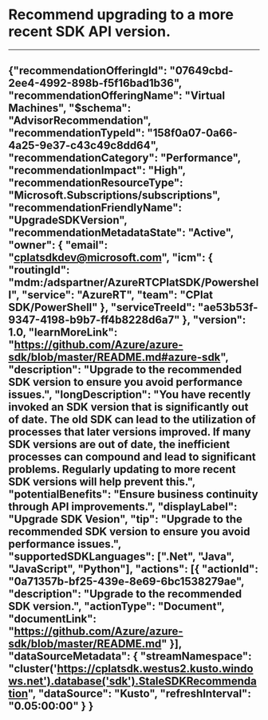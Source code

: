 <properties
          pageTitle="Upgrade to the latest SDK version"
          description ="Send a recommendation that the user should upgrade their SDK version to the most recent major version."
          authors="adsandor"
          ms.author="cplatsdkdev"
          articleId="158f0a07-0a66-4a25-9e37-c43c49c8dd64_Public"
          selfHelpType="advisorRecommendationMetadata"
          cloudEnvironments="Public"
          ownershipId="Compute_ComputePlatform"
/>

# Recommend upgrading to a more recent SDK API version.
---
{"recommendationOfferingId": "07649cbd-2ee4-4992-898b-f5f16bad1b36",
"recommendationOfferingName": "Virtual Machines",
"$schema": "AdvisorRecommendation",
"recommendationTypeId": "158f0a07-0a66-4a25-9e37-c43c49c8dd64",
"recommendationCategory": "Performance",
"recommendationImpact": "High",
"recommendationResourceType": "Microsoft.Subscriptions/subscriptions",
"recommendationFriendlyName": "UpgradeSDKVersion",
"recommendationMetadataState": "Active",
"owner":
  { "email": "cplatsdkdev@microsoft.com",
          "icm": { "routingId": "mdm:/adspartner/AzureRTCPlatSDK/Powershell",
                  "service": "AzureRT",
                  "team": "CPlat SDK/PowerShell"
                  },
         "serviceTreeId": "ae53b53f-9347-4198-b9b7-ff4b8228d6a7"
  },
  "version": 1.0,
  "learnMoreLink": "https://github.com/Azure/azure-sdk/blob/master/README.md#azure-sdk",
  "description": "Upgrade to the recommended SDK version to ensure you avoid performance issues.",
  "longDescription": "You have recently invoked an SDK version that is significantly out of date. The old SDK can lead to the utilization of processes that later versions improved. If many SDK versions are out of date, the inefficient processes can compound and lead to significant problems. Regularly updating to more recent SDK versions will help prevent this.",
  "potentialBenefits": "Ensure business continuity through API improvements.",
  "displayLabel": "Upgrade SDK Vesion",
  "tip": "Upgrade to the recommended SDK version to ensure you avoid performance issues.",
  "supportedSDKLanguages": [".Net", "Java", "JavaScript", "Python"],
  "actions": [{
                    "actionId": "0a71357b-bf25-439e-8e69-6bc1538279ae",
                    "description": "Upgrade to the recommended SDK version.",
                    "actionType": "Document",
                    "documentLink": "https://github.com/Azure/azure-sdk/blob/master/README.md"
          }],
  "dataSourceMetadata":
          {
                    "streamNamespace": "cluster('https://cplatsdk.westus2.kusto.windows.net').database('sdk').StaleSDKRecommendation",
                    "dataSource": "Kusto",
                    "refreshInterval": "0.05:00:00"
          }
}
---
